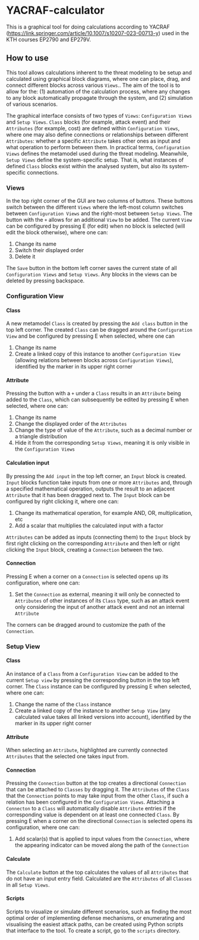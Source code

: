 # YACRAF-calculator

This is a graphical tool for doing calculations according to YACRAF (https://link.springer.com/article/10.1007/s10207-023-00713-y) used in the KTH courses EP2790 and EP279V.

## How to use

This tool allows calculations inherent to the threat modeling to be setup and calculated using graphical block diagrams, where one can place, drag, and connect different blocks across various `Views`.. The aim of the tool is to allow for the: (1) automation of the calculation process, where any changes to any block automatically propagate through the system, and (2) simulation of various scenarios.

The graphical interface consists of two types of `Views`: `Configuration Views` and `Setup Views`. `Class` blocks (for example, attack event) and their `Attributes` (for example, cost) are defined within `Configuration Views`, where one may also define connections or relationships between different `Attributes`: whether a specific `Attribute` takes other ones as input and what operation to perform between them. In practical terms, `Configuration Views` defines the metamodel used during the threat modeling. Meanwhile, `Setup Views` define the system-specific setup. That is, what instances of defined `Class` blocks exist within the analysed system, but also its system-specific connections.

### Views

In the top right corner of the GUI are two columns of buttons. These buttons switch between the different `Views` where the left-most column switches between `Configuration Views` and the right-most between `Setup Views`. The button with the `+` allows for an additional `View` to be added. The current `View` can be configured by pressing E (for edit) when no block is selected (will edit the block otherwise), where one can:

1. Change its name
2. Switch their displayed order
3. Delete it

The `Save` button in the bottom left corner saves the current state of all `Configuration Views` and `Setup Views`. Any blocks in the views can be deleted by pressing backspace.

### Configuration View

#### Class

A new metamodel `Class` is created by pressing the `Add class` button in the top left corner. The created `Class` can be dragged around the `Configuration View` and be configured by pressing E when selected, where one can

1. Change its name
2. Create a linked copy of this instance to another `Configuration View` (allowing relations between blocks across `Configuration Views`), identified by the marker in its upper right corner

#### Attribute

Pressing the button with a `+` under a `Class` results in an `Attribute` being added to the `Class`, which can subsequently be edited by pressing E when selected, where one can:

1. Change its name
2. Change the displayed order of the `Attributes`
3. Change the type of value of the `Attribute`, such as a decimal number or a triangle distribution
4. Hide it from the corresponding `Setup Views`, meaning it is only visible in the `Configuration Views`

#### Calculation input

By pressing the `Add input` in the top left corner, an `Input` block is created. `Input` blocks function take inputs from one or more `Attributes` and, through a specified mathematical operation, outputs the result to an adjacent `Attribute` that it has been dragged next to. The `Input` block can be configured by right clicking it, where one can:

1. Change its mathematical operation, for example AND, OR, multiplication, etc
2. Add a scalar that multiplies the calculated input with a factor

`Attributes` can be added as inputs (connecting them) to the `Input` block by first right clicking on the corresponding `Attribute` and then left or right clicking the `Input` block, creating a `Connection` between the two.

#### Connection

Pressing E when a corner on a `Connection` is selected opens up its configuration, where one can:

1. Set the `Connection` as external, meaning it will only be connected to `Attributes` of other instances of its `Class` type, such as an attack event only considering the input of another attack event and not an internal `Attribute`

The corners can be dragged around to customize the path of the `Connection`.

### Setup View

#### Class

An instance of a `Class` from a `Configuration View` can be added to the current `Setup view` by pressing the corresponding button in the top left corner. The `Class` instance can be configured by pressing E when selected, where one can:

1. Change the name of the `Class` instance
2. Create a linked copy of the instance to another `Setup View` (any calculated value takes all linked versions into account), identified by the marker in its upper right corner

#### Attribute

When selecting an `Attribute`, highlighted are currently connected `Attributes` that the selected one takes input from.

#### Connection

Pressing the `Connection` button at the top creates a directional `Connection` that can be attached to `Classes` by dragging it. The `Attributes` of the `Class` that the `Connection` points to may take input from the other `Class`, if such a relation has been configured in the `Configuration Views`. Attaching a `Connecton` to a `Class` will automatically disable `Attribute` entries if the corresponding value is dependent on at least one connected `Class`. By pressing E when a corner on the directional `Connection` is selected opens its configuration, where one can:

1. Add scalar(s) that is applied to input values from the `Connection`, where the appearing indicator can be moved along the path of the `Connection`

#### Calculate

The `Calculate` button at the top calculates the values of all `Attributes` that do not have an input entry field. Calculated are the `Attributes` of all `Classes` in all `Setup Views`.

#### Scripts

Scripts to visualize or simulate different scenarios, such as finding the most optimal order of implementing defense mechanisms, or enumerating and visualising the easiest attack paths, can be created using Python scripts that interface to the tool. To create a script, go to the `scripts` directory.
